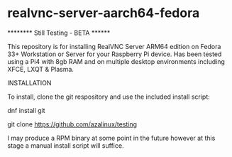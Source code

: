 # realvnc-server-aarch64-fedora

******** Still Testing - BETA ******

This repository is for installing RealVNC Server ARM64 edition on Fedora 33+ Workstation or Server for your Raspberry Pi device. Has been tested using a Pi4 with 8gb RAM and on multiple desktop environments including XFCE, LXQT & Plasma.

INSTALLATION

To install, clone the git respository and use the included install script:

dnf install git

git clone https://github.com/azalinux/testing

I may produce a RPM binary at some point in the future however at this stage a manual install script will suffice.
